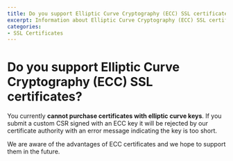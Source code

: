 ```yaml
---
title: Do you support Elliptic Curve Cryptography (ECC) SSL certificates?
excerpt: Information about Elliptic Curve Cryptography (ECC) SSL certificate support at DNSimple.
categories:
- SSL Certificates
---
```


# Do you support Elliptic Curve Cryptography (ECC) SSL certificates?

You currently **cannot purchase certificates with elliptic curve keys**. If you submit a custom CSR signed with an ECC key it will be rejected by our certificate authority with an error message indicating the key is too short.

We are aware of the advantages of ECC certificates and we hope to support them in the future.
